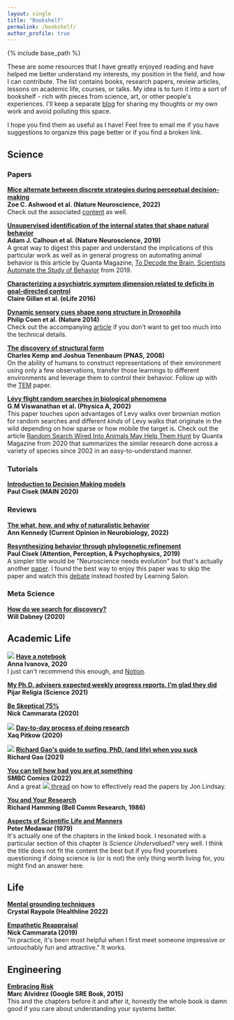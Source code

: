 ```yaml
---
layout: single
title: "Bookshelf"
permalink: /bookshelf/
author_profile: true
---
```


{% include base_path %}

These are some resources that I have greatly enjoyed reading and have helped me better understand my interests, my position in the field, and how I can contribute. The list contains books, research papers, review articles, lessons on academic life, courses, or talks. My idea is to turn it into a sort of bookshelf - rich with pieces from science, art, or other people's experiences. I'll keep a separate [blog](../blog) for sharing my thoughts or my own work and avoid polluting this space.

I hope you find them as useful as I have! Feel free to email me if you have suggestions to organize this page better or if you find a broken link.

## Science

### Papers
**[Mice alternate between discrete strategies during perceptual decision-making](https://www.nature.com/articles/s41593-021-01007-z)**  
**Zoe C. Ashwood et al. (Nature Neuroscience, 2022)**  
Check out the associated [content](https://www.nature.com/articles/s41593-021-01008-y) as well.

**[Unsupervised identification of the internal states that shape natural behavior](https://www.nature.com/articles/s41593-019-0533-x)**  
**Adam J. Calhoun et al. (Nature Neuroscience, 2019)**  
A great way to digest this paper and understand the implications of this particular work as well as in general progress on automating animal behavior is this article by Quanta Magazine, [To Decode the Brain, Scientists Automate the Study of Behavior](https://www.quantamagazine.org/to-decode-the-brain-scientists-automate-the-study-of-behavior-20191210/) from 2019.

**[Characterizing a psychiatric symptom dimension related to deficits in goal-directed control](https://elifesciences.org/articles/11305)**  
**Claire Gillan et al. (eLife 2016)**

**[Dynamic sensory cues shape song structure in Drosophila](https://www.nature.com/articles/nature13131)**  
**Philip Coen et al. (Nature 2014)**  
Check out the accompanying [article](https://www.nature.com/articles/nature13208) if you don't want to get too much into the technical details.

**[The discovery of structural form](https://www.pnas.org/doi/10.1073/pnas.0802631105)**  
**Charles Kemp and Joshua Tenenbaum (PNAS, 2008)**  
On the ability of humans to construct representations of their environment using only a few observations, transfer those learnings to different environments and leverage them to control their behavior. Follow up with the [TEM](https://doi.org/10.1016/j.cell.2020.10.024) paper.

**[Lévy flight random searches in biological phenomena](https://www.sciencedirect.com/science/article/pii/S0378437102011573)**  
**G.M Viswanathan et al. (Physica A, 2002)**  
This paper touches upon advantages of Levy walks over brownian motion for random searches and different _kinds_ of Levy walks that originate in the wild depending on how sparse or how mobile the target is. Check out the article [Random Search Wired Into Animals May Help Them Hunt](https://www.quantamagazine.org/random-search-wired-into-animals-may-help-them-hunt-20200611/) by Quanta Magazine from 2020 that summarizes the similar research done across a variety of species since 2002 in an easy-to-understand manner.

[//]: # ( TODO: temporal abstraction)
### Tutorials
**[Introduction to Decision Making models](https://www.youtube.com/watch?v=qvLpFnlm39M)**  
**Paul Cisek (MAIN 2020)**

### Reviews
**[The what, how, and why of naturalistic behavior](https://www.sciencedirect.com/science/article/pii/S0959438822000435)**  
**Ann Kennedy (Current Opinion in Neurobiology, 2022)**

**[Resynthesizing behavior through phylogenetic refinement](https://link.springer.com/article/10.3758/s13414-019-01760-1)**  
**Paul Cisek (Attention, Perception, & Psychophysics, 2019)**  
A simpler title would be "Neuroscience needs evolution" but that's actually another [paper](https://royalsocietypublishing.org/doi/10.1098/rstb.2020.0518). I found the best way to enjoy this paper was to skip the paper and watch this [debate](https://www.youtube.com/watch?v=Sx-Hb_Ljx3o) instead hosted by Learning Salon.

### Meta Science
**[How do we search for discovery?](https://willdabney.com/post/flight_and_ai/)**  
**Will Dabney (2020)**  

[//]: # (## Tutorials and Courses)

## Academic Life

![](https://img.icons8.com/ios/20/null/twitter--v1.png) **[Have a notebook](https://twitter.com/neuranna/status/1313301099118563328)**  
**Anna Ivanova, 2020**  
I just can't recommend this enough, and [Notion](https://www.notion.so).

**[My Ph.D. advisers expected weekly progress reports. I’m glad they did](https://www.science.org/content/article/my-ph-d-advisers-expected-weekly-progress-reports-i-m-glad-they-did)**  
**Pijar Religia (Science 2021)**

**[Be Skeptical 75%](http://nickcammarata.com/writing/be-skeptical)**  
**Nick Cammarata (2020)**

![](https://img.icons8.com/ios/20/null/twitter--v1.png) **[Day-to-day process of doing research](https://twitter.com/xaqlab/status/1305308199579508736)**  
**Xaq Pitkow (2020)**

![](https://img.icons8.com/ios/20/null/twitter--v1.png) **[Richard Gao's guide to surfing, PhD, (and life) when you suck](https://twitter.com/_rdgao/status/1451547079076106250)**  
**Richard Gao (2021)**  

**[You can tell how bad you are at something](https://www.smbc-comics.com/comic/reviews)**  
**SMBC Comics (2022)**  
And a great [![](https://img.icons8.com/ios/20/null/twitter--v1.png) thread](https://twitter.com/jonrlindsay/status/1573052126879617024) on how to effectively read the papers by Jon Lindsay.

**[You and Your Research](https://www.cs.virginia.edu/~robins/YouAndYourResearch.html)**  
**Richard Hamming (Bell Comm Research, 1986)**

**[Aspects of Scientific Life and Manners](https://www.goodreads.com/en/book/show/905743.Advice_To_A_Young_Scientist)**  
**Peter Medawar (1979)**  
It's actually one of the chapters in the linked book. I resonated with a particular section of this chapter _Is Science Undervalued?_ very well. I think the title does not fit the content the best but if you find yourselves questioning if doing science is (or is not) the only thing worth living for, you might find an answer here.

## Life

**[Mental grounding techniques](https://www.healthline.com/health/grounding-techniques#mental-techniques)**  
**Crystal Raypole (Healthline 2022)**

**[Empathetic Reappraisal](http://nickcammarata.com/writing/empathetic-reappraisal)**  
**Nick Cammarata (2019)**  
"In practice, it's been most helpful when I first meet someone impressive or untouchably fun and attractive." It works.

## Engineering
**[Embracing Risk](https://sre.google/sre-book/embracing-risk/)**  
**Marc Alvidrez (Google SRE Book, 2015)**  
This and the chapters before it and after it, honestly the whole book is damn good if you care about understanding your systems better.


[//]: # (If you are looking to get started in cognitive science)


[//]: # (songs instrumental music)

[//]: # (life lessons single covid foreign reddit resources)

[//]: # (youtube lectures or talks)

[//]: # (blog on why seq decision is hard or what the problem entails)

[//]: # (tools course ucsd dsc190)


[//]: # (books novel or otherwise currently reading)

[//]: # (tv shows, movies)
[//]: # (photos)


[//]: # (<img src="/images/IMG_20201228_125037.jpg" alt="pretty picture" style="padding-top: 5%;">)
